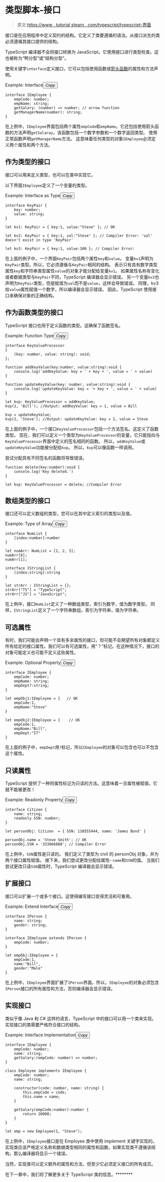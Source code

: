 # 类型脚本-接口

> 原文:[https://www . tutorial stearn . com/typescript/typescript-界面](https://www.tutorialsteacher.com/typescript/typescript-interface)

接口是在应用程序中定义契约的结构。它定义了类要遵循的语法。从接口派生的类必须遵循其接口提供的结构。

TypeScript 编译器不会将接口转换为 JavaScript。它使用接口进行类型检查。这也被称为“鸭分型”或“结构分型”。

使用关键字`interface`定义接口，它可以包括使用函数或[箭头函数](/typescript/arrow-function)的属性和方法声明。

Example: Interface<button class="copy-btn pull-right" title="Copy example code">*Copy*</button> 

```
interface IEmployee {
    empCode: number;
    empName: string;
    getSalary: (number) => number; // arrow function
    getManagerName(number): string; 
} 
```

在上例中，`IEmployee`界面包括两个属性`empCode`和`empName`。它还包括使用箭头函数的方法声明`getSalaray`，该函数包括一个数字参数和一个数字返回类型。 使用正常函数声明`getManagerName`方法。 这意味着任何类型的对象`IEmployee`必须定义两个属性和两个方法。

## 作为类型的接口

接口可以用来定义类型，也可以在类中实现它。

以下界面`IEmployee`定义了一个变量的类型。

Example: Interface as Type<button class="copy-btn pull-right" title="Copy example code">*Copy*</button> 

```
interface KeyPair {
    key: number;
    value: string;
}

let kv1: KeyPair = { key:1, value:"Steve" }; // OK

let kv2: KeyPair = { key:1, val:"Steve" }; // Compiler Error: 'val' doesn't exist in type 'KeyPair'

let kv3: KeyPair = { key:1, value:100 }; // Compiler Error: 
```

在上面的例子中，一个界面`KeyPair`包括两个属性`key`和`value`。 变量`kv1`声明为`KeyPair`类型。所以，它必须遵循与`KeyPair`相同的结构。 表示只有具有数字类型属性`key`和字符串类型属性`value`的对象才能分配给变量`kv1`。 如果属性名称有变化或者数据类型与`KeyPair`不同，TypeScript 编译器会显示错误。 另一个变量`kv2`也声明为`KeyPair`类型，但是赋值为`val`而不是`value`，这样会导致错误。 同理，kv3 给`value`属性赋值一个数字，所以编译器会显示错误。 因此，TypeScript 使用接口来确保对象的正确结构。

## 作为函数类型的接口

TypeScript 接口也用于定义函数的类型。这确保了函数签名。

Example: Function Type<button class="copy-btn pull-right" title="Copy example code">*Copy*</button> 

```
interface KeyValueProcessor
{
    (key: number, value: string): void;
};

function addKeyValue(key:number, value:string):void { 
    console.log('addKeyValue: key = ' + key + ', value = ' + value)
}

function updateKeyValue(key: number, value:string):void { 
    console.log('updateKeyValue: key = '+ key + ', value = ' + value)
}

let kvp: KeyValueProcessor = addKeyValue;
kvp(1, 'Bill'); //Output: addKeyValue: key = 1, value = Bill 

kvp = updateKeyValue;
kvp(2, 'Steve'); //Output: updateKeyValue: key = 2, value = Steve 
```

在上面的例子中，一个接口`KeyValueProcessor`包括一个方法签名。这定义了函数类型。 现在，我们可以定义一个类型为`KeyValueProcessor`的变量，它只能指向与`KeyValueProcessor`界面中定义的签名相同的函数。 所以，`addKeyValue`或`updateKeyValue`功能被分配给`kvp`。 所以，`kvp`可以像函数一样调用。

尝试分配具有不同签名的函数将导致错误。

```
function delete(key:number):void { 
    console.log('Key deleted.')
}

let kvp: KeyValueProcessor = delete; //Compiler Error 
```

## 数组类型的接口

接口还可以定义数组的类型，您可以在其中定义索引的类型以及值。

Example: Type of Array<button class="copy-btn pull-right" title="Copy example code">*Copy*</button> 

```
interface NumList {
    [index:number]:number
}

let numArr: NumList = [1, 2, 3];
numArr[0];
numArr[1];

interface IStringList {
    [index:string]:string
}

let strArr : IStringList = {};
strArr["TS"] = "TypeScript";
strArr["JS"] = "JavaScript"; 
```

在上例中，接口`NumList`定义了一种数组类型，索引为数字，值为数字类型。 同样，`IStringList`定义了一个字符串数组，索引为字符串，值为字符串。

## 可选属性

有时，我们可能会声明一个具有多余属性的接口，但可能不会期望所有对象都定义所有给定的接口属性。我们可以有可选属性，用“？”标记。在这种情况下，接口的对象可能定义也可能不定义这些属性。

Example: Optional Property<button class="copy-btn pull-right" title="Copy example code">*Copy*</button> 

```
interface IEmployee {
    empCode: number;
    empName: string;
    empDept?:string;
}

let empObj1:IEmployee = {   // OK
    empCode:1,
    empName:"Steve"
}

let empObj2:IEmployee = {    // OK
    empCode:1,
    empName:"Bill",
    empDept:"IT"
} 
```

在上面的例子中，`empDept`用`?`标记，所以`IEmployee`的对象可以包含也可以不包含这个属性。

## 只读属性

TypeScript 提供了一种将属性标记为只读的方法。这意味着一旦属性被赋值，它就不能被更改！

Example: Readonly Property<button class="copy-btn pull-right" title="Copy example code">*Copy*</button> 

```
interface Citizen {
    name: string;
    readonly SSN: number;
}

let personObj: Citizen  = { SSN: 110555444, name: 'James Bond' }

personObj.name = 'Steve Smith'; // OK
personObj.SSN = '333666888'; // Compiler Error 
```

在上例中，`SSN`属性是只读的。 我们定义了类型为 civil 的 personObj 对象，并为两个接口属性赋值。 接下来，我们尝试更改分配给属性- `name`和`SSN`的值。 当我们尝试更改只读`SSN`属性时，TypeScript 编译器会显示错误。

## 扩展接口

接口可以扩展一个或多个接口。这使得编写接口变得灵活和可重用。

Example: Extend Interface<button class="copy-btn pull-right" title="Copy example code">*Copy*</button> 

```
interface IPerson {
    name: string;
    gender: string;
}

interface IEmployee extends IPerson {
    empCode: number;
}

let empObj:IEmployee = {
    empCode:1,
    name:"Bill",
    gender:"Male"
} 
```

在上例中，`IEmployee`界面扩展了`IPerson`界面。所以，`IEmployee`的对象必须包含`IPerson`接口的所有属性和方法，否则编译器会显示错误。

## 实现接口

类似于像 Java 和 C# 这样的语言，TypeScript 中的接口可以用一个类来实现。实现接口的类需要严格符合接口的结构。

Example: Interface Implementation<button class="copy-btn pull-right" title="Copy example code">*Copy*</button> 

```
interface IEmployee {
    empCode: number;
    name: string;
    getSalary:(empCode: number) => number;
}

class Employee implements IEmployee { 
    empCode: number;
    name: string;

    constructor(code: number, name: string) { 
        this.empCode = code;
        this.name = name;
    }

    getSalary(empCode:number):number { 
        return 20000;
    }
}

let emp = new Employee(1, "Steve"); 
```

在上例中，`IEmployee`接口是在 Employee 类中使用 implement 关键字实现的。 实现类应该严格定义名称和数据类型相同的属性和函数。如果实现类不遵循该结构，那么编译器将显示一个错误。

当然，实现类可以定义额外的属性和方法，但至少它必须定义接口的所有成员。

在下一章中，我们将了解更多关于 TypeScript 类的信息。********
